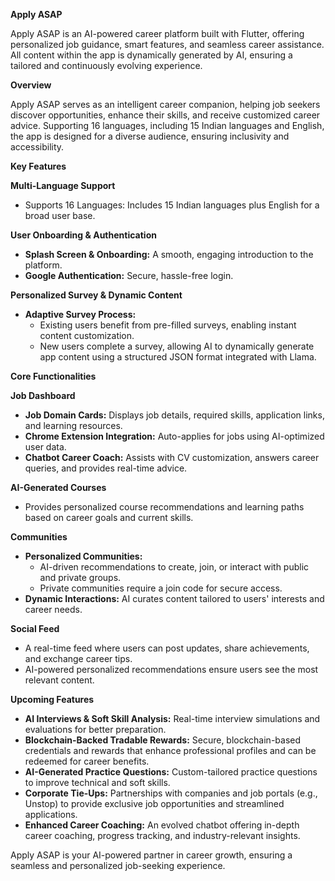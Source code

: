 **Apply ASAP**

Apply ASAP is an AI-powered career platform built with Flutter, offering personalized job guidance, smart features, and seamless career assistance. All content within the app is dynamically generated by AI, ensuring a tailored and continuously evolving experience.

**Overview**

Apply ASAP serves as an intelligent career companion, helping job seekers discover opportunities, enhance their skills, and receive customized career advice. Supporting 16 languages, including 15 Indian languages and English, the app is designed for a diverse audience, ensuring inclusivity and accessibility.

**Key Features**

**Multi-Language Support**

- Supports 16 Languages: Includes 15 Indian languages plus English for a broad user base.

**User Onboarding & Authentication**

- **Splash Screen & Onboarding:** A smooth, engaging introduction to the platform.
- **Google Authentication:** Secure, hassle-free login.

**Personalized Survey & Dynamic Content**

- **Adaptive Survey Process:**
  - Existing users benefit from pre-filled surveys, enabling instant content customization.
  - New users complete a survey, allowing AI to dynamically generate app content using a structured JSON format integrated with Llama.

**Core Functionalities**

**Job Dashboard**

- **Job Domain Cards:** Displays job details, required skills, application links, and learning resources.
- **Chrome Extension Integration:** Auto-applies for jobs using AI-optimized user data.
- **Chatbot Career Coach:** Assists with CV customization, answers career queries, and provides real-time advice.

**AI-Generated Courses**

- Provides personalized course recommendations and learning paths based on career goals and current skills.

**Communities**

- **Personalized Communities:**
  - AI-driven recommendations to create, join, or interact with public and private groups.
  - Private communities require a join code for secure access.
- **Dynamic Interactions:** AI curates content tailored to users' interests and career needs.

**Social Feed**

- A real-time feed where users can post updates, share achievements, and exchange career tips.
- AI-powered personalized recommendations ensure users see the most relevant content.

**Upcoming Features**

- **AI Interviews & Soft Skill Analysis:** Real-time interview simulations and evaluations for better preparation.
- **Blockchain-Backed Tradable Rewards:** Secure, blockchain-based credentials and rewards that enhance professional profiles and can be redeemed for career benefits.
- **AI-Generated Practice Questions:** Custom-tailored practice questions to improve technical and soft skills.
- **Corporate Tie-Ups:** Partnerships with companies and job portals (e.g., Unstop) to provide exclusive job opportunities and streamlined applications.
- **Enhanced Career Coaching:** An evolved chatbot offering in-depth career coaching, progress tracking, and industry-relevant insights.

Apply ASAP is your AI-powered partner in career growth, ensuring a seamless and personalized job-seeking experience.


